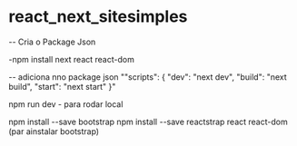 # react_next_sitesimples

-- Cria o Package Json 

-npm install next react react-dom

-- adiciona nno package json 
""scripts": {
  "dev": "next dev",
  "build": "next build",
  "start": "next start"
}"

npm run dev - para rodar local

npm install --save bootstrap
npm install --save reactstrap react react-dom
(par ainstalar bootstrap)



